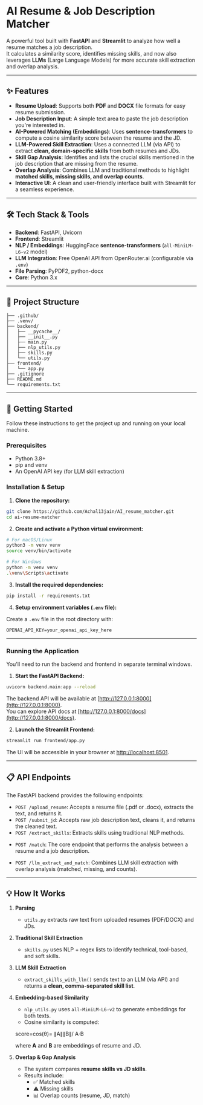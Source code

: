 # AI Resume & Job Description Matcher

A powerful tool built with **FastAPI** and **Streamlit** to analyze how well a resume matches a job description.  
It calculates a similarity score, identifies missing skills, and now also leverages **LLMs** (Large Language Models) for more accurate skill extraction and overlap analysis.  

---

## ✨ Features

- **Resume Upload**: Supports both **PDF** and **DOCX** file formats for easy resume submission.  
- **Job Description Input**: A simple text area to paste the job description you're interested in.  
- **AI-Powered Matching (Embeddings)**: Uses **sentence-transformers** to compute a cosine similarity score between the resume and the JD.  
- **LLM-Powered Skill Extraction**: Uses a connected LLM (via API) to extract **clean, domain-specific skills** from both resumes and JDs.  
- **Skill Gap Analysis**: Identifies and lists the crucial skills mentioned in the job description that are missing from the resume.  
- **Overlap Analysis**: Combines LLM and traditional methods to highlight **matched skills, missing skills, and overlap counts**.  
- **Interactive UI**: A clean and user-friendly interface built with Streamlit for a seamless experience.  

---

## 🛠️ Tech Stack & Tools

- **Backend**: FastAPI, Uvicorn  
- **Frontend**: Streamlit  
- **NLP / Embeddings**: HuggingFace **sentence-transformers** (`all-MiniLM-L6-v2` model)  
- **LLM Integration**: Free OpenAI API from OpenRouter.ai (configurable via `.env`)  
- **File Parsing**: PyPDF2, python-docx  
- **Core**: Python 3.x  

---

## 📂 Project Structure

```
├── .github/
├── .venv/
├── backend/
│   ├── __pycache__/
│   ├── __init__.py
│   ├── main.py
│   ├── nlp_utils.py
│   ├── skills.py
│   └── utils.py
├── frontend/
│   └── app.py
├── .gitignore
├── README.md
└── requirements.txt
```

---

## 🚀 Getting Started

Follow these instructions to get the project up and running on your local machine.

### Prerequisites

- Python 3.8+  
- pip and venv  
- An OpenAI API key (for LLM skill extraction)  

### Installation & Setup

1. **Clone the repository:**

```bash
git clone https://github.com/Achal13jain/AI_resume_matcher.git
cd ai-resume-matcher
```

2. **Create and activate a Python virtual environment:**

```bash
# For macOS/Linux
python3 -m venv venv
source venv/bin/activate

# For Windows
python -m venv venv
.\venv\Scripts\activate
```

3. **Install the required dependencies:**

```bash
pip install -r requirements.txt
```

4. **Setup environment variables (`.env` file):**

Create a `.env` file in the root directory with:

```
OPENAI_API_KEY=your_openai_api_key_here
```

---

### Running the Application

You'll need to run the backend and frontend in separate terminal windows.

1. **Start the FastAPI Backend:**

```bash
uvicorn backend.main:app --reload
```

The backend API will be available at [http://127.0.0.1:8000](http://127.0.0.1:8000).  
You can explore API docs at [http://127.0.0.1:8000/docs](http://127.0.0.1:8000/docs).  

2. **Launch the Streamlit Frontend:**

```bash
streamlit run frontend/app.py
```

The UI will be accessible in your browser at [http://localhost:8501](http://localhost:8501).  

---

## 📋 API Endpoints

The FastAPI backend provides the following endpoints:

- `POST /upload_resume`: Accepts a resume file (.pdf or .docx), extracts the text, and returns it.  
- `POST /submit_jd`: Accepts raw job description text, cleans it, and returns the cleaned text.  
- `POST /extract_skills`: Extracts skills using traditional NLP methods.   
* `POST /match`: The core endpoint that performs the analysis between a resume and a job description.
- `POST /llm_extract_and_match`: Combines LLM skill extraction with overlap analysis (matched, missing, and counts).  

---

## 💡 How It Works

1. **Parsing**  
   - `utils.py` extracts raw text from uploaded resumes (PDF/DOCX) and JDs.  

2. **Traditional Skill Extraction**  
   - `skills.py` uses NLP + regex lists to identify technical, tool-based, and soft skills.  

3. **LLM Skill Extraction**  
   - `extract_skills_with_llm()` sends text to an LLM (via API) and returns a **clean, comma-separated skill list**.  

4. **Embedding-based Similarity**  
   - `nlp_utils.py` uses `all-MiniLM-L6-v2` to generate embeddings for both texts.  
   - Cosine similarity is computed:  

    score=cos(θ)= ∥A∥∥B∥/
                    A⋅B 

   where **A** and **B** are embeddings of resume and JD.  

5. **Overlap & Gap Analysis**  
   - The system compares **resume skills vs JD skills**.  
   - Results include:  
     - ✅ Matched skills  
     - ⚠️ Missing skills  
     - 📊 Overlap counts (resume, JD, match)  

